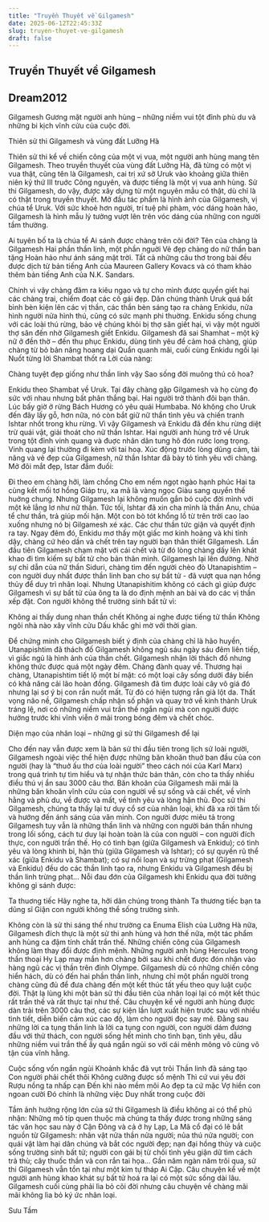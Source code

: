 ```yaml
---
title: "Truyền Thuyết về Gilgamesh"
date: 2025-06-12T22:45:33Z
slug: truyen-thuyet-ve-gilgamesh
draft: false
---
```


## Truyền Thuyết về Gilgamesh

## Dream2012

Gilgamesh
Gương mặt người anh hùng – những niềm vui tột đỉnh phù du và những bi kịch vĩnh cửu của cuộc đời.
 
 

 
Thiên sử thi Gilgamesh và vùng đất Lưỡng Hà
 
Thiên sử thi kể về chiến công của một vị vua, một người anh hùng mang tên Gilgamesh. Theo truyền thuyết của vùng đất Lưỡng Hà, đã từng có một vị vua thật, cũng tên là Gilgamesh, cai trị xứ sở Uruk vào khoảng giữa thiên niên kỷ thứ III truớc Công nguyên, và được tiếng là một vị vua anh hùng. Sử thi Gilgamesh, do vậy, được xây dựng từ một nguyên mẫu có thật, dù chỉ là có thật trong truyền thuyết.
Mở đầu tác phẩm là hình ảnh của Gilgamesh, vị chúa tể Uruk. Với sức khoẻ hơn người, trí tuệ phi phàm, vóc dáng hoàn hảo, Gilgamesh là hình mẫu lý tưởng vượt lên trên vóc dáng của những con người tầm thường.
 
Ai tuyên bố ta là chúa tể
Ai sánh được chàng trên cõi đời?
Tên của chàng là Gilgamesh
Hai phần thần linh, một phần nguời 
Vẻ đẹp chàng do nữ thần ban tặng
Hoàn hảo như ánh sáng mặt trời.
Tất cả những câu thơ trong bài đều được dịch từ bản tiếng Anh của Maureen Gallery Kovacs và có tham khảo thêm bản tiếng Anh của N.K. Sandars.
 
Chính vì vậy chàng đâm ra kiêu ngạo và tự cho mình được quyền giết hại các chàng trai, chiếm đoạt các cô gái đẹp. Dân chúng thành Uruk quá bất bình bèn kiện lên các vị thần, các thần bèn sáng tạo ra chàng Enkidu, nửa hình người nửa hình thú, cũng có sức mạnh phi thuờng. Enkidu sống chung với các loài thú rừng, bảo vệ chúng khỏi bị thợ săn giết hại, vì vậy một người thợ săn đến nhờ Gilgamesh giết Enkidu. Gilgamesh đã sai Shamhat – một kỹ nữ ở đền thờ – đến thu phục Enkidu, dùng tình yêu để cảm hoá chàng, giúp chàng từ bỏ bản năng hoang dại
Quẩn quanh mãi, cuối cùng Enkidu ngồi lại
Nuốt từng lời Shambat thốt ra
Lời của nàng:
 
Chàng tuyệt đẹp giống như thần linh vậy
Sao sống đời muông thú cỏ hoa?
 
Enkidu theo Shambat về Uruk. Tại đây chàng gặp Gilgamesh và họ cùng đọ sức với nhau nhưng bất phân thắng bại. Hai người trở thành đôi bạn thân.
Lúc bấy giờ ở rừng Bách Hương có yêu quái Humbaba. Nó không cho Uruk đến đây lấy gỗ, hơn nữa, nó còn bắt giữ nữ thần tình yêu và chiến tranh Ishtar nhốt trong khu rừng. Vì vậy Gilgamesh và Enkidu đã đến khu rừng diệt trừ quái vật, giải thoát cho nữ thần Ishtar. Hai người anh hùng trở về Uruk trong tột đỉnh vinh quang và đuợc nhân dân tung hô đón rước long trọng.
Vinh quang lại thường đi kèm với tai hoạ. Xúc động trước lòng dũng cảm, tài năng và vẻ đẹp của Gilgamesh, nữ thần Ishtar đã bày tỏ tình yêu với chàng.
Mở đôi mắt đẹp, Istar đắm đuối:
 
Đi theo em chàng hỡi, làm chồng
Cho em nếm ngọt ngào hạnh phúc
Hai ta cùng kết mối tơ hồng
Giáp trụ, xa mã là vàng ngọc
Giàu sang quyển thế huởng chung.
Nhưng Gilgamesh lại không muốn gắn bó cuộc đời mình với một kẻ lẳng lơ như nữ thần. Tức tối, Ishtar đã xin cha mình là thần Anu, chúa tể chư thần, trả giúp mối hận. Một con bò tót khổng lồ từ trên trời cao lao xuống nhưng nó bị Gilgamesh xé xác.
Các chư thần tức giận và quyết định ra tay. Ngay đêm đó, Enkidu mơ thấy một giấc mơ kinh hoàng và khi tỉnh dậy, chàng cứ héo dần và chết trên tay người bạn thân thiết Gilgamesh. Lần đầu tiên Gilgamesh chạm mặt với cái chết và từ đó lòng chàng dấy lên khát khao đi tìm kiếm sự bất tử cho bản thân mình. Gilgamesh lại lên đường.
Nhờ sự chỉ dẫn của nữ thần Siduri, chàng tìm đến người chèo đò Utanapishtim – con người duy nhất được thần linh ban cho sự bất tử - đã vượt qua nạn hồng thủy để duy trì nhân loại. Nhưng Utanapishitim không có cách gì giúp được Gilgamesh vì sự bất tử của ông ta là do định mệnh an bài và do các vị thần xếp đặt. Con người không thể trường sinh bất tử vì:
 
Không ai thấy dung nhan thần chết
Không ai nghe được tiếng tử thần
Không ngôi nhà nào xây vĩnh cửu
Dấu khắc ghi mờ với thời gian.
 
Để chứng minh cho Gilgamesh biết ý định của chàng chỉ là hão huyền, Utanapishtim đã thách đố Gilgamesh không ngủ sáu ngày sáu đêm liên tiếp, vì giấc ngủ là hình ảnh của thần chết. Gilgamesh nhận lời thách đố nhưng không thức được quá một ngày đêm. Chàng đành quay về. Thương hại chàng, Utanapishtim tiết lộ một bí mật: có một loại cây sống dưới đáy biển có khả năng cải lão hoàn đồng. Gilgamesh đã tìm được loài cây vô giá đó nhưng lại sơ ý bị con rắn nuốt mất. Từ đó có hiện tượng rắn già lột da.
Thất vọng não nề, Gilgamesh chấp nhận số phận và quay trở về kinh thành Uruk tráng lệ, nơi có những niềm vui trần thế ngắn ngủi mà con người được hưởng trước khi vĩnh viễn ở mãi trong bóng đêm và chết chóc.
 
Diện mạo của nhân loại – những gì sử thi Gilgamesh để lại
 
 
Cho đến nay vẫn được xem là bản sử thi đầu tiên trong lịch sử loài người, Gilgamesh ngoài việc thể hiện được những băn khoăn thuở ban đầu của con người (hay là “thuở ấu thơ của loài người” theo cách nói của Karl Marx) trong quá trình tự tìm hiểu và tự nhận thức bản thân, còn cho ta thấy nhiều điều thú vị ẩn sau 3000 câu thơ. Băn khoăn của Gilgamesh mãi mãi là những băn khoăn vĩnh cửu của con người về sự sống và cái chết, về vĩnh hằng và phù du, về được và mất, về tình yêu và lòng hận thù.
Đọc sử thi Gilgamesh, chúng ta thấy lại tư duy cổ sơ của nhân loại, khi đã xa rời tăm tối và hướng đến ánh sáng của văn minh. Con người được miêu tả trong Gilgamesh tuy vẫn là những thần linh và những con người bán thần nhưng trong lối sống, cách tư duy lại hoàn toàn là của con người – con người đích thực, con người trần thế. Họ có tình bạn (giữa Gilgamesh và Enkidu); có tình yêu và lòng khinh bỉ, hận thù (giữa Gilgamesh và Ishtar); có sự quyến rũ thể xác (giữa Enkidu và Shambat); có sự nổi loạn và sự trừng phạt (Gilgamesh và Enkidu) đều do các thần linh tạo ra, nhưng Enkidu và Gilgamesh đều bị thần linh trừng phạt... Nỗi đau đớn của Gilgamesh khi Enkidu qua đời tưởng không gì sánh được:
 
Ta thuơng tiếc 
Hãy nghe ta, hỡi dân chúng trong thành 
Ta thương tiếc bạn ta dũng sĩ
Giận con người không thể sống trường sinh.
 
Không còn là sử thi sáng thế như trường ca Enuma Elish của Lưỡng Hà nữa, Gilgamesh đích thực là một sử thi anh hùng và hơn thế nữa, một tác phẩm anh hùng ca đậm tính chất trần thế. Những chiến công của Gilgamesh không làm thay đổi được định mệnh. Những người anh hùng Hercules trong thần thoại Hy Lạp may mắn hơn chàng bởi sau khi chết được đón nhận vào hàng ngũ các vị thần trên đỉnh Olympe. Gilgamesh dù có những chiến công hiển hách, dù có đến hai phần thần linh, nhưng chỉ một phần người trong chàng cũng đủ để đưa chàng đến một kết thúc tất yếu theo quy luật cuộc đời. Thật lạ lùng khi một bản sử thi đầu tiên của nhân loại lại có một kết thúc rất trần thế và rất thực tại như thế.
Câu chuyện kể về người anh hùng được dàn trải trên 3000 câu thơ, các sự kiện lần lượt xuất hiện trước sau với nhiều tình tiết, diễn biến cảm xúc cao độ, làm cho người đọc say mê. Đằng sau những lời ca tụng thần linh là lời ca tụng con người, con người dám đương đầu với thử thách, con người sống hết mình cho tình bạn, tình yêu, dẫu những niềm vui trần thế ấy quá ngắn ngủi so với cái mênh mông vô cùng vô tận của vĩnh hằng.
 
Cuộc sống vốn ngắn ngủi
Khoảnh khắc đã vụt trôi
Thần linh đã sáng tạo
Con người phải chết thôi
Không cưỡng được số mệnh
Thì cứ vui yêu đời
Rượu nồng ta nhấp cạn
Đến khi nào mềm môi
Ao đẹp ta cứ mặc
Vợ hiền con ngoan cười
Đó chính là những việc
Duy nhất trong cuộc đời
 
Tầm ảnh hưởng rộng lớn của sử thi Gilgamesh là điều không ai có thể phủ nhận: Những mô típ quen thuộc mà chúng ta thấy được trong những sáng tác văn học sau này ở Cận Đông và cả ở hy Lạp, La Mã cổ đại có lẽ bắt nguồn từ Gilgamesh: nhân vật nửa thần nửa người; nủa thú nửa người; con quái vật làm hại dân chúng và bắt cóc người đẹp; nạn đại hồng thủy và cuộc sống trường sinh bất tử; người con gái bị từ chối tình yêu giận dữ tìm cách trả thù; cây thuốc thần và con rắn tai họa…
Gần năm ngàn năm trôi qua, sử thi Gilgamesh vẫn tồn tại như một kim tự tháp Ai Cập. Câu chuyện kể về một người anh hùng khao khát sự bất tử hoá ra lại có một sức sống dài lâu. Gilgamesh cuối cùng phải lìa bỏ cõi đời nhưng câu chuyện về chàng mãi mãi không lìa bỏ ký ức nhân loại.
 
Sưu Tầm